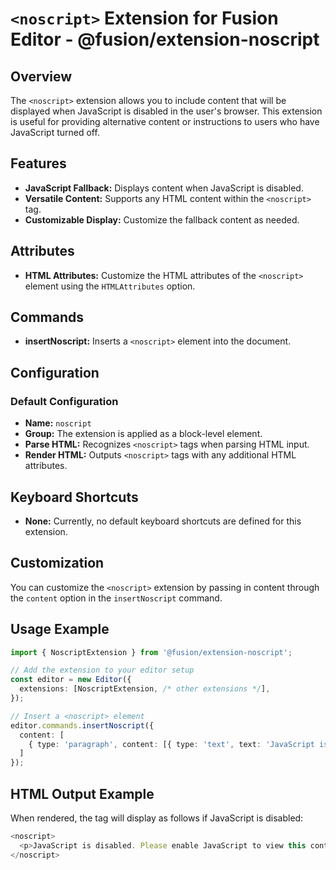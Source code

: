 # `<noscript>` Extension for Fusion Editor - @fusion/extension-noscript

## Overview

The `<noscript>` extension allows you to include content that will be displayed when JavaScript is disabled in the user's browser. This extension is useful for providing alternative content or instructions to users who have JavaScript turned off.

## Features

- **JavaScript Fallback:** Displays content when JavaScript is disabled.
- **Versatile Content:** Supports any HTML content within the `<noscript>` tag.
- **Customizable Display:** Customize the fallback content as needed.

## Attributes

- **HTML Attributes:** Customize the HTML attributes of the `<noscript>` element using the `HTMLAttributes` option.

## Commands

- **insertNoscript:** Inserts a `<noscript>` element into the document.

## Configuration

### Default Configuration

- **Name:** `noscript`
- **Group:** The extension is applied as a block-level element.
- **Parse HTML:** Recognizes `<noscript>` tags when parsing HTML input.
- **Render HTML:** Outputs `<noscript>` tags with any additional HTML attributes.

## Keyboard Shortcuts

- **None:** Currently, no default keyboard shortcuts are defined for this extension.

## Customization

You can customize the `<noscript>` extension by passing in content through the `content` option in the `insertNoscript` command.

## Usage Example

```typescript
import { NoscriptExtension } from '@fusion/extension-noscript';

// Add the extension to your editor setup
const editor = new Editor({
  extensions: [NoscriptExtension, /* other extensions */],
});

// Insert a <noscript> element
editor.commands.insertNoscript({
  content: [
    { type: 'paragraph', content: [{ type: 'text', text: 'JavaScript is disabled. Please enable JavaScript for a better experience.' }] }
  ]
});
```

## HTML Output Example

When rendered, the <noscript> tag will display as follows if JavaScript is disabled:

```typescript
<noscript>
  <p>JavaScript is disabled. Please enable JavaScript to view this content.</p>
</noscript>

```